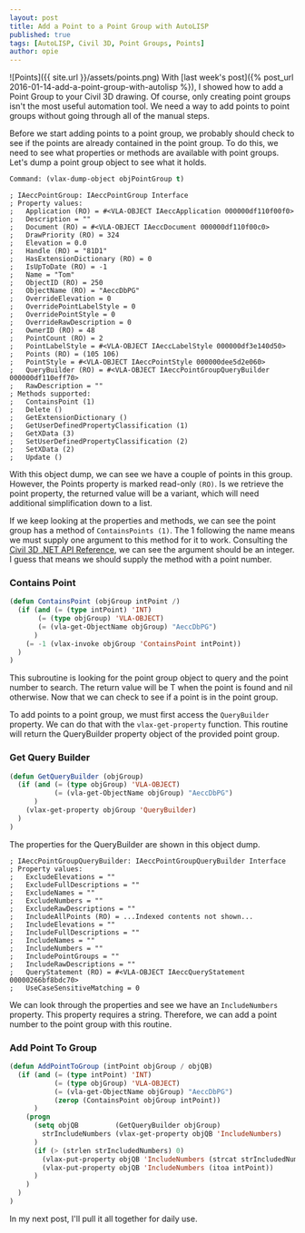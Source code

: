 ```yaml
---
layout: post
title: Add a Point to a Point Group with AutoLISP
published: true
tags: [AutoLISP, Civil 3D, Point Groups, Points]
author: opie
---
```

![Points]({{ site.url }}/assets/points.png) With [last week's post]({% post_url 2016-01-14-add-a-point-group-with-autolisp %}), I showed how to add a Point Group to your Civil 3D drawing.  Of course, only creating point groups isn't the most useful automation tool.  We need a way to add points to point groups without going through all of the manual steps.

Before we start adding points to a point group, we probably should check to see if the points are already contained in the point group.  To do this, we need to see what properties or methods are available with point groups.  Let's dump a point group object to see what it holds.

```lisp
Command: (vlax-dump-object objPointGroup t)
```

```text
; IAeccPointGroup: IAeccPointGroup Interface
; Property values:
;   Application (RO) = #<VLA-OBJECT IAeccApplication 000000df110f00f0>
;   Description = ""
;   Document (RO) = #<VLA-OBJECT IAeccDocument 000000df110f00c0>
;   DrawPriority (RO) = 324
;   Elevation = 0.0
;   Handle (RO) = "81D1"
;   HasExtensionDictionary (RO) = 0
;   IsUpToDate (RO) = -1
;   Name = "Tom"
;   ObjectID (RO) = 250
;   ObjectName (RO) = "AeccDbPG"
;   OverrideElevation = 0
;   OverridePointLabelStyle = 0
;   OverridePointStyle = 0
;   OverrideRawDescription = 0
;   OwnerID (RO) = 48
;   PointCount (RO) = 2
;   PointLabelStyle = #<VLA-OBJECT IAeccLabelStyle 000000df3e140d50>
;   Points (RO) = (105 106)
;   PointStyle = #<VLA-OBJECT IAeccPointStyle 000000dee5d2e060>
;   QueryBuilder (RO) = #<VLA-OBJECT IAeccPointGroupQueryBuilder 000000df110eff70>
;   RawDescription = ""
; Methods supported:
;   ContainsPoint (1)
;   Delete ()
;   GetExtensionDictionary ()
;   GetUserDefinedPropertyClassification (1)
;   GetXData (3)
;   SetUserDefinedPropertyClassification (2)
;   SetXData (2)
;   Update ()
```

With this object dump, we can see we have a couple of points in this group.  However, the Points property is marked read-only `(RO)`.  Is we retrieve the point property, the returned value will be a variant, which will need additional simplification down to a list.

If we keep looking at the properties and methods, we can see the point group has a method of `ContainsPoints (1)`.  The 1 following the name means we must supply one argument to this method for it to work.  Consulting the [Civil 3D .NET API Reference](http://docs.autodesk.com/CIV3D/2015/ENU/API_Reference_Guide/html/57e2c379-a23b-fa8d-943d-c34b6b9d7142.htm), we can see the argument should be an integer.  I guess that means we should supply the method with a point number.

### <a name="containspoint">Contains Point</a>

```lisp
(defun ContainsPoint (objGroup intPoint /)
  (if (and (= (type intPoint) 'INT)
       (= (type objGroup) 'VLA-OBJECT)
       (= (vla-get-ObjectName objGroup) "AeccDbPG")
      )
    (= -1 (vlax-invoke objGroup 'ContainsPoint intPoint))
  )
)
```

This subroutine is looking for the point group object to query and the point number to search.  The return value will be T when the point is found and nil otherwise.  Now that we can check to see if a point is in the point group.

To add points to a point group, we must first access the `QueryBuilder` property.  We can do that with the `vlax-get-property` function.  This routine will return the QueryBuilder property object of the provided point group.

### <a name="getquerybuilder">Get Query Builder</a>

```lisp
(defun GetQueryBuilder (objGroup)
  (if (and (= (type objGroup) 'VLA-OBJECT)
           (= (vla-get-ObjectName objGroup) "AeccDbPG")
      )
    (vlax-get-property objGroup 'QueryBuilder)
  )
)
```

The properties for the QueryBuilder are shown in this object dump.

```text
; IAeccPointGroupQueryBuilder: IAeccPointGroupQueryBuilder Interface
; Property values:
;   ExcludeElevations = ""
;   ExcludeFullDescriptions = ""
;   ExcludeNames = ""
;   ExcludeNumbers = ""
;   ExcludeRawDescriptions = ""
;   IncludeAllPoints (RO) = ...Indexed contents not shown...
;   IncludeElevations = ""
;   IncludeFullDescriptions = ""
;   IncludeNames = ""
;   IncludeNumbers = ""
;   IncludePointGroups = ""
;   IncludeRawDescriptions = ""
;   QueryStatement (RO) = #<VLA-OBJECT IAeccQueryStatement 00000266bf8bdc70>
;   UseCaseSensitiveMatching = 0
```

We can look through the properties and see we have an `IncludeNumbers` property.  This property requires a string.  Therefore, we can add a point number to the point group with this routine.

### <a name="addpointtogroup">Add Point To Group</a>

```lisp
(defun AddPointToGroup (intPoint objGroup / objQB)
  (if (and (= (type intPoint) 'INT)
           (= (type objGroup) 'VLA-OBJECT)
           (= (vla-get-ObjectName objGroup) "AeccDbPG")
           (zerop (ContainsPoint objGroup intPoint))
      )
    (progn
      (setq objQB         (GetQueryBuilder objGroup)
        strIncludeNumbers (vlax-get-property objQB 'IncludeNumbers)
      )
      (if (> (strlen strIncludedNumbers) 0)
        (vlax-put-property objQB 'IncludeNumbers (strcat strIncludedNumbers "," (itoa intPoint)))
        (vlax-put-property objQB 'IncludeNumbers (itoa intPoint))
      )
    )
  )
)
```

In my next post, I'll pull it all together for daily use.